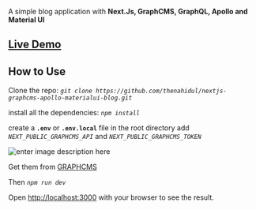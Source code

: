 A simple blog application with **Next.Js, GraphCMS, GraphQL, Apollo and Material UI**

## [Live Demo](https://nextjs-graphcms-apollo-materialui-blog.vercel.app)

## How to Use

Clone the repo: _`git clone https://github.com/thenahidul/nextjs-graphcms-apollo-materialui-blog.git`_

install all the dependencies: _`npm install`_

create a **`.env`** or **`.env.local`** file in the root directory
add _`NEXT_PUBLIC_GRAPHCMS_API`_ and _`NEXT_PUBLIC_GRAPHCMS_TOKEN`_


![enter image description here](https://i.postimg.cc/d1cxwvqy/code.png)


Get them from [GRAPHCMS](https://graphcms.com)

Then
_`npm run dev`_

Open [http://localhost:3000](http://localhost:3000) with your browser to see the result.
